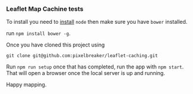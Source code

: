 ### Leaflet Map Cachine tests

To install you need to [install](https://nodejs.org/en/download/) `node` then make sure you have `bower` installed.

run `npm install bower -g`.

Once you have cloned this project using
```
git clone git@github.com:pixelbreaker/leaflet-caching.git
```

Run `npm run setup` once that has completed, run the app with `npm start`.
That will open a browser once the local server is up and running.

Happy mapping.
